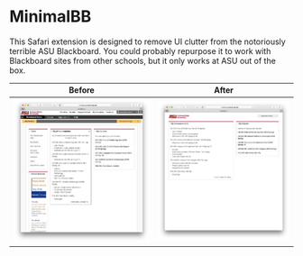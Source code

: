 # MinimalBB
This Safari extension is designed to remove UI clutter from the notoriously terrible ASU Blackboard. You could probably repurpose it to work with Blackboard sites from other schools, but it only works at ASU out of the box.

| Before | After |
|--------|-------|
| ![Before](before.png) | ![After](after.png) | 
